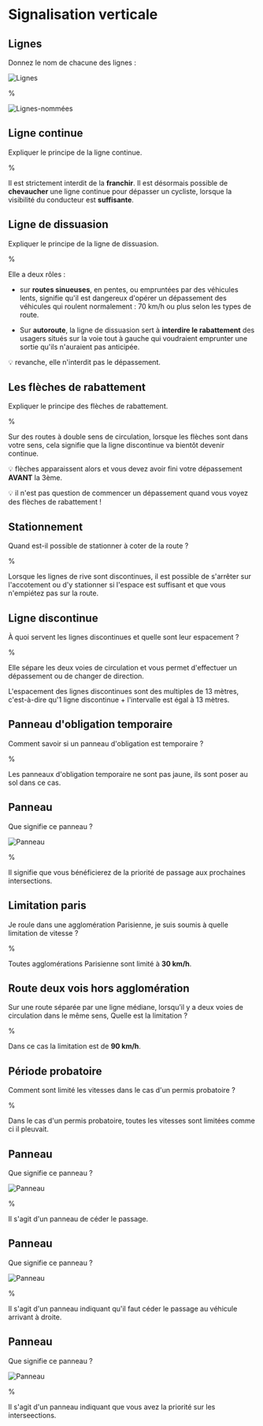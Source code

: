 # Signalisation verticale

## Lignes

Donnez le nom de chacune des lignes :

![Lignes](1.png)

%

![Lignes-nommées](2.jpg)

## Ligne continue

Expliquer le principe de la ligne continue.

%

Il est strictement interdit de la __franchir__. Il est désormais possible de 
__chevaucher__ une ligne continue pour dépasser un cycliste, lorsque la 
visibilité du conducteur est __suffisante__.

## Ligne de dissuasion

Expliquer le principe de la ligne de dissuasion.

%

Elle a deux rôles :
- sur __routes sinueuses__, en pentes, ou empruntées par des véhicules lents,
signifie qu'il est dangereux d'opérer un dépassement des véhicules qui roulent 
normalement : 70 km/h ou plus selon les types de route.

- Sur __autoroute__, la ligne de dissuasion sert à __interdire le rabattement__ 
des usagers situés sur la voie tout à gauche qui voudraient emprunter une 
sortie qu'ils n'auraient pas anticipée.

💡 revanche, elle n'interdit pas le dépassement.

## Les flèches de rabattement

Expliquer le principe des flèches de rabattement.

%

Sur des routes à double sens de circulation, lorsque les flèches sont dans 
votre sens, cela signifie que la ligne discontinue va bientôt devenir continue. 

💡 flèches apparaissent alors et vous devez avoir fini votre dépassement 
__AVANT__ la 3ème.

💡 il n'est pas question de commencer un dépassement quand vous voyez des flèches de rabattement !

## Stationnement

Quand est-il possible de stationner à coter de la route ?

%

Lorsque les lignes de rive sont discontinues, il est possible de s'arrêter sur 
l'accotement ou d'y stationner si l'espace est suffisant et que vous n'empiétez 
pas sur la route.

## Ligne discontinue

À quoi servent les lignes discontinues et quelle sont leur espacement ?

%

Elle sépare les deux voies de circulation et vous permet d'effectuer un 
dépassement ou de changer de direction.


L'espacement des lignes discontinues sont des multiples de 13 mètres, 
c'est-à-dire qu'1 ligne discontinue + l'intervalle est égal à 13 mètres.

## Panneau d'obligation temporaire

Comment savoir si un panneau d'obligation est temporaire ?

%

Les panneaux d'obligation temporaire ne sont pas jaune, ils sont poser au sol dans ce cas.

## Panneau

Que signifie ce panneau ?

![Panneau](3.png)

% 

Il signifie que vous bénéficierez de la priorité de passage aux prochaines 
intersections.

## Limitation paris

Je roule dans une agglomération Parisienne, je suis soumis à quelle limitation 
de vitesse ?                    

%

Toutes agglomérations Parisienne sont limité à __30 km/h__.

## Route deux vois hors agglomération

Sur une route séparée par une ligne médiane, lorsqu’il y a deux voies de 
circulation dans le même sens, Quelle est la limitation ?

% 

Dans ce cas la limitation est de __90  km/h__.

## Période probatoire

Comment sont limité les vitesses dans le cas d'un permis probatoire ?

%

Dans le cas d'un permis probatoire, toutes les vitesses sont limitées comme ci 
il pleuvait.

## Panneau

Que signifie ce panneau ?

![Panneau](4.png)

% 

Il s'agit d'un panneau de céder le passage.

## Panneau 

Que signifie ce panneau ?

![Panneau](5.png)

%

Il s'agit d'un panneau indiquant qu'il faut céder le passage au véhicule 
arrivant à droite.

## Panneau

Que signifie ce panneau ?

![Panneau](6.png)

%

Il s'agit d'un panneau indiquant que vous avez la priorité sur les 
interseections.         